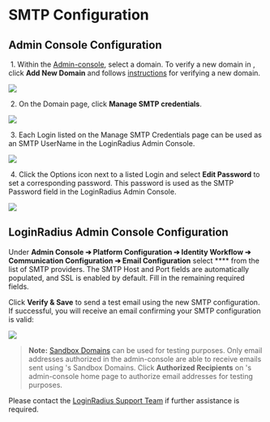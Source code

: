 #  SMTP Configuration

## Admin Console Configuration

&nbsp;1. Within the [ Admin-console](https://app.mailgun.com/app/Admin-console), select a domain. To verify a new domain in , click **Add New Domain** and follows [instructions](https://help.mailgun.com/hc/en-us/articles/360011565514) for verifying a new domain.

![](https://apidocs.lrcontent.com/images/MG1_7365f7ae6854e2db1.88326710.png)

&nbsp;2. On the Domain page, click **Manage SMTP credentials**.

![](https://apidocs.lrcontent.com/images/MG2_296865f7ae69da2a1c8.70044354.png)

&nbsp;3. Each Login listed on the Manage SMTP Credentials page can be used as an SMTP UserName in the LoginRadius Admin Console.

![](https://apidocs.lrcontent.com/images/MG3_154935f7ae6ae8caf52.21972205.png)

&nbsp;4. Click the Options icon next to a listed Login and select **Edit Password** to set a corresponding password. This password is used as the SMTP Password field in the LoginRadius Admin Console.

![](https://apidocs.lrcontent.com/images/MG4_156405f7ae6bf8dd8d1.01300574.png)

## LoginRadius Admin Console Configuration

Under **Admin Console ➔ Platform Configuration ➔ Identity Workflow  ➔ Communication Configuration  ➔ Email Configuration** select **** from the list of SMTP providers. The SMTP Host and Port fields are automatically populated, and SSL is enabled by default. Fill in the remaining required fields.

Click **Verify & Save** to send a test email using the new SMTP configuration. If successful, you will receive an email confirming your SMTP configuration is valid:

![](https://apidocs.lrcontent.com/images/MG5_254845f7ae6d380dc30.41126869.png)

> **Note:** [Sandbox Domains](https://documentation.com/en/latest/faqs.html#how-do-i-pick-a-domain-name-for-my--account) can be used for testing purposes. Only email addresses authorized in the  admin-console are able to receive emails sent using 's Sandbox Domains. Click **Authorized Recipients** on 's admin-console home page to authorize email addresses for testing purposes.

Please contact the [LoginRadius Support Team](https://adminconsole.loginradius.com/support/tickets/open-a-new-ticket) if further assistance is required.
